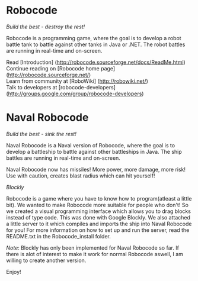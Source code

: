 Robocode
===================
*Build the best - destroy the rest!*

Robocode is a programming game, where the goal is to develop a robot battle tank to battle against other tanks in Java or .NET. The robot battles are running in real-time and on-screen.
  
Read [Introduction] (http://robocode.sourceforge.net/docs/ReadMe.html)  
Continue reading on [Robocode home page] (http://robocode.sourceforge.net/)  
Learn from community at [RoboWiki] (http://robowiki.net/)  
Talk to developers at [robocode-developers] (http://groups.google.com/group/robocode-developers)  

Naval Robocode
===================
*Build the best - sink the rest!*

Naval Robocode is a Naval version of Robocode, where the goal is to develop a battleship to battle against other battleships in Java. The ship battles are running in real-time and on-screen.

Naval Robocode now has missiles! More power, more damage, more risk! Use with caution, creates blast radius which can hit yourself!

*Blockly*

Robocode is a game where you have to know how to program(atleast a little bit).
We wanted to make Robocode more suitable for people who don't!
So we created a visual programming interface which allows you to drag blocks instead of type code.
This was done with Google Blockly.
We also attached a little server to it which compiles and imports the ship into Naval Robocode for you!
For more information on how to set up and run the server, read the README.txt in the Robocode_install folder.


*Note*: Blockly has only been implemented for Naval Robocode so far. If there is alot of interest to make it work for normal Robocode aswell,
I am willing to create another version.

Enjoy!